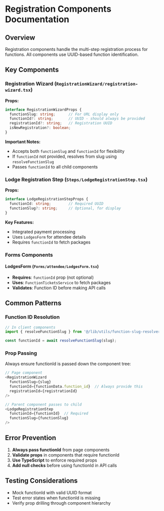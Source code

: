# Registration Components Documentation

## Overview
Registration components handle the multi-step registration process for functions. All components use UUID-based function identification.

## Key Components

### Registration Wizard (`RegistrationWizard/registration-wizard.tsx`)
**Props:**
```typescript
interface RegistrationWizardProps {
  functionSlug: string;      // For URL display only
  functionId?: string;       // UUID - should always be provided
  registrationId?: string;   // Registration UUID
  isNewRegistration?: boolean;
}
```

**Important Notes:**
- Accepts both `functionSlug` and `functionId` for flexibility
- If `functionId` not provided, resolves from slug using `resolveFunctionSlug`
- Passes `functionId` to all child components

### Lodge Registration Step (`Steps/LodgeRegistrationStep.tsx`)
**Props:**
```typescript
interface LodgeRegistrationStepProps {
  functionId: string;        // Required UUID
  functionSlug?: string;     // Optional, for display
}
```

**Key Features:**
- Integrated payment processing
- Uses `LodgesForm` for attendee details
- Requires `functionId` to fetch packages

### Forms Components

#### LodgesForm (`Forms/attendee/LodgesForm.tsx`)
- **Requires**: `functionId` prop (not optional)
- **Uses**: `FunctionTicketsService` to fetch packages
- **Validates**: Function ID before making API calls

## Common Patterns

### Function ID Resolution
```typescript
// In client components
import { resolveFunctionSlug } from '@/lib/utils/function-slug-resolver-client';

const functionId = await resolveFunctionSlug(slug);
```

### Prop Passing
Always ensure functionId is passed down the component tree:
```typescript
// Page component
<RegistrationWizard 
  functionSlug={slug}
  functionId={functionData.function_id}  // Always provide this
  registrationId={registrationId}
/>

// Parent component passes to child
<LodgeRegistrationStep 
  functionId={functionId}  // Required
  functionSlug={functionSlug}
/>
```

## Error Prevention
1. **Always pass functionId** from page components
2. **Validate props** in components that require functionId
3. **Use TypeScript** to enforce required props
4. **Add null checks** before using functionId in API calls

## Testing Considerations
- Mock functionId with valid UUID format
- Test error states when functionId is missing
- Verify prop drilling through component hierarchy